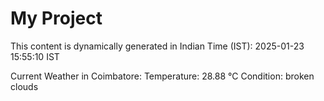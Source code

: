 # My Project

This content is dynamically generated in Indian Time (IST): 2025-01-23 15:55:10 IST


Current Weather in Coimbatore:
Temperature: 28.88 °C
Condition: broken clouds
